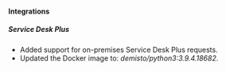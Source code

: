 
#### Integrations
##### Service Desk Plus
- Added support for on-premises Service Desk Plus requests.
- Updated the Docker image to: *demisto/python3:3.9.4.18682*.
